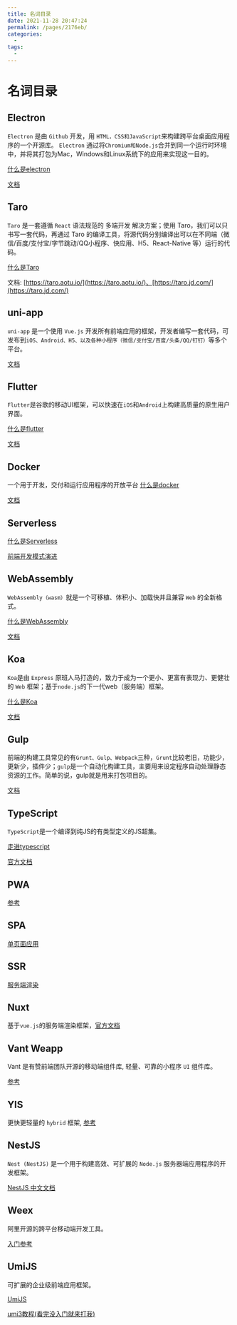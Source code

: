 ```yaml
---
title: 名词目录
date: 2021-11-28 20:47:24
permalink: /pages/2176eb/
categories:
  - 
tags:
  - 
---
```

# 名词目录

## Electron
`Electron` 是由 `Github` 开发，用 `HTML，CSS和JavaScript`来构建跨平台桌面应用程序的一个开源库。 `Electron` 通过将`Chromium和Node.js`合并到同一个运行时环境中，并将其打包为Mac，Windows和Linux系统下的应用来实现这一目的。

[什么是electron](https://baijiahao.baidu.com/s?id=1622258269985547290&wfr=spider&for=pc)

[文档](https://electronjs.org/)

## Taro
`Taro` 是一套遵循 `React` 语法规范的 多端开发 解决方案；使用 Taro，我们可以只书写一套代码，再通过 Taro 的编译工具，将源代码分别编译出可以在不同端（微信/百度/支付宝/字节跳动/QQ小程序、快应用、H5、React-Native 等）运行的代码。

[什么是Taro](https://aotu.io/notes/2018/06/07/Taro/)

文档: [https://taro.aotu.io/](https://taro.aotu.io/)、[https://taro.jd.com/](https://taro.jd.com/)


## uni-app
`uni-app` 是一个使用 `Vue.js` 开发所有前端应用的框架，开发者编写一套代码，可发布到`iOS、Android、H5、以及各种小程序（微信/支付宝/百度/头条/QQ/钉钉）`等多个平台。

[文档](https://uniapp.dcloud.io/)



## Flutter
`Flutter`是谷歌的移动UI框架，可以快速在`iOS`和`Android`上构建高质量的原生用户界面。

[什么是flutter](https://blog.csdn.net/duwen90/article/details/79986278)

[文档](https://flutterchina.club/)



## Docker 
一个用于开发，交付和运行应用程序的开放平台 
[什么是docker](https://blog.csdn.net/deng624796905/article/details/86493330)

[文档](https://www.runoob.com/docker/docker-tutorial.html)

## Serverless 

[什么是Serverless](https://blog.csdn.net/cc18868876837/article/details/90672971)

[前端开发模式演进](https://www.jianshu.com/p/92632d6c2269)


## WebAssembly
`WebAssembly（wasm）`就是一个可移植、体积小、加载快并且兼容 `Web` 的全新格式。

[什么是WebAssembly](https://blog.csdn.net/liudiyang1212/article/details/100559646)

[文档](https://www.wasm.com.cn/)



## Koa
`Koa`是由 `Express` 原班人马打造的，致力于成为一个更小、更富有表现力、更健壮的 `Web` 框架；基于`node.js`的下一代web（服务端）框架。

[什么是Koa](https://www.jianshu.com/p/6491c7d663f4)

[文档](https://www.koajs.com.cn/)
 

## Gulp
前端的构建工具常见的有`Grunt、Gulp、Webpack`三种，`Grunt`比较老旧，功能少，更新少，插件少；`gulp`是一个自动化构建工具，主要用来设定程序自动处理静态资源的工作。简单的说，gulp就是用来打包项目的。

[文档](https://www.gulpjs.com.cn/)



## TypeScript
`TypeScript`是一个编译到纯JS的有类型定义的JS超集。

[走进typescript](https://www.jianshu.com/p/9b87f4950f9a)

[官方文档](https://www.tslang.cn/)

## PWA

[参考](https://segmentfault.com/a/1190000015705532)



## SPA
[单页面应用](https://www.jianshu.com/p/dcea4d914b65)


## SSR
[服务端渲染](https://www.jianshu.com/p/10b6074d772c)



## Nuxt
基于`vue.js`的服务端渲染框架，[官方文档](https://www.nuxtjs.cn/guide)



## Vant Weapp
Vant 是有赞前端团队开源的移动端组件库, 轻量、可靠的小程序 `UI` 组件库。

[参考](https://youzan.github.io/vant-weapp)



## YIS
更快更轻量的 `hybrid` 框架, [参考](http://ued.qunar.com/yis/index.html)




## NestJS
`Nest (NestJS)` 是一个用于构建高效、可扩展的 `Node.js` 服务器端应用程序的开发框架。

[NestJS 中文文档](https://nestjs.bootcss.com/)

## Weex
阿里开源的跨平台移动端开发工具。

[入门参考](https://www.jianshu.com/p/68c11018c505)



## UmiJS
可扩展的企业级前端应用框架。

[UmiJS](https://umijs.org/zh-CN)

[umi3教程(看完没入门就来打我)](https://juejin.cn/post/7021358536504393741)

